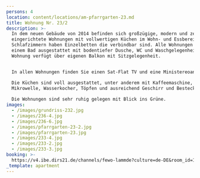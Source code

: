 ```yaml
---
persons: 4
location: content/locations/am-pfarrgarten-23.md
title: Wohnung Nr. 23/2
description: >-
  In dem neuen Gebäude von 2014 befinden sich großzügige, modern und zeitlos
  eingerichtete Wohnungen mit vollwertigen Küchen im Wohn- und Essbereich. Die
  Schlafzimmern haben Einzelbetten die verbindbar sind. Alle Wohnungen sind mit
  einem Bad ausgestattet mit bodentiefer Dusche, WC und Waschgelegenheit. Jede
  Wohnung verfügt über eigenen Balkon mit Sitzgelegenheit.


  In allen Wohnungen finden Sie einen Sat-Flat TV und eine Ministereoanlage.  

  Die Küchen sind voll ausgestattet, unter anderem mit Kaffeemaschine,
  Mikrowelle, Wasserkocher, Töpfen und ausreichend Geschirr und Besteck.  
    
  Die Wohnungen sind sehr ruhig gelegen mit Blick ins Grüne.
images:
  - /images/grundriss-232.jpg
  - /images/236-4.jpg
  - /images/236-6.jpg
  - /images/pfarrgarten-23-2.jpg
  - /images/pfarrgarten-23.jpg
  - /images/233-4.jpg
  - /images/233-2.jpg
  - /images/233-3.jpg
booking: >-
  https://v4.ibe.dirs21.de/channels/fewo-lammde?culture=de-DE&room_id=104926&los=3
_template: apartment
---
```


